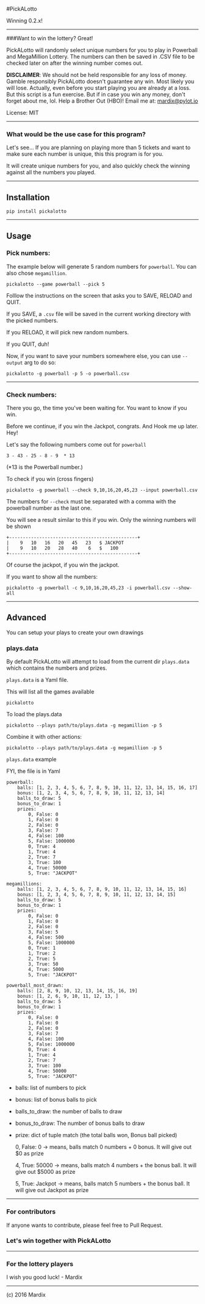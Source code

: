 
#PickALotto

Winning 0.2.x!

---

###Want to win the lottery? Great!

PickALotto will randomly select unique numbers for you to play in Powerball and
MegaMillion Lottery. The numbers can then be saved in .CSV file to be checked 
later on after the winning number comes out.

**DISCLAIMER**: We should not be held responsible for any loss of money. Gamble responsibly
PickALotto doesn't guarantee any win. Most likely you will lose. 
Actually, even before you start playing you are already at a loss. But this script is a fun exercise.
But if in case you win any money, don't forget about me, lol. Help a Brother Out (HBO)! 
Email me at: mardix@pylot.io

License: MIT

---

### What would be the use case for this program?

Let's see... If you are planning on playing more than 5 tickets and want to make sure each number is 
unique, this this program is for you.

It will create unique numbers for you, and also quickly check the 
winning against all the numbers you played. 

---

## Installation

    pip install pickalotto
    
---

## Usage

### Pick numbers: 

The example below will generate 5 random numbers for `powerball`. You can also chose
`megamillion`.

    pickalotto --game powerball --pick 5
    
    
Folllow the instructions on the screen that asks you to SAVE, RELOAD and QUIT.

If you SAVE, a `.csv` file will be saved in the current working directory with the picked numbers. 

If you RELOAD, it will pick new random numbers.

If you QUIT, duh!

Now, if you want to save your numbers somewhere else, you can use `--output` arg to do so:

    pickalotto -g powerball -p 5 -o powerball.csv

---

### Check numbers:

There you go, the time you've been waiting for. You want to know if you win. 

Before we continue, if you win the Jackpot, congrats. And Hook me up later. Hey!

Let's say the following numbers come out for `powerball`

    3 - 43 - 25 - 8 - 9  * 13
    
(*13 is the Powerball number.)

To check if you win (cross fingers)

    pickalotto -g powerball --check 9,10,16,20,45,23 --input powerball.csv
    
The numbers for `--check` must be separated with a comma with the powerball number as the last one.

You will see a result similar to this if you win. Only the winning numbers will
be shown

    +-----------------------------------------------+
    |    9   10   16   20   45   23   $ JACKPOT 
    |    9   10   20   28   40    6   $   100 
    +-----------------------------------------------+
        
Of course the jackpot, if you win the jackpot.

If you want to show all the numbers:

    pickalotto -g powerball -c 9,10,16,20,45,23 -i powerball.csv --show-all

---

## Advanced

You can setup your plays to create your own drawings

### plays.data

By default PickALotto will attempt to load from the current dir `plays.data` 
which contains the numbers and prizes.

`plays.data` is a Yaml file. 

This will list all the games available

    pickalotto 
    

To load the plays.data

    pickalotto --plays path/to/plays.data -g megamillion -p 5

Combine it with other actions:

    pickalotto --plays path/to/plays.data -g megamillion -p 5


`plays.data` example

FYI, the file is in Yaml


    powerball:
        balls: [1, 2, 3, 4, 5, 6, 7, 8, 9, 10, 11, 12, 13, 14, 15, 16, 17]
        bonus: [1, 2, 3, 4, 5, 6, 7, 8, 9, 10, 11, 12, 13, 14]
        balls_to_draw: 5
        bonus_to_draw: 1
        prizes:
            0, False: 0
            1, False: 0
            2, False: 0
            3, False: 7
            4, False: 100
            5, False: 1000000
            0, True: 4
            1, True: 4
            2, True: 7
            3, True: 100
            4, True: 50000
            5, True: "JACKPOT"    
    
    megamillions:
        balls: [1, 2, 3, 4, 5, 6, 7, 8, 9, 10, 11, 12, 13, 14, 15, 16]
        bonus: [1, 2, 3, 4, 5, 6, 7, 8, 9, 10, 11, 12, 13, 14, 15]
        balls_to_draw: 5
        bonus_to_draw: 1
        prizes:
            0, False: 0
            1, False: 0
            2, False: 0
            3, False: 5
            4, False: 500
            5, False: 1000000
            0, True: 1
            1, True: 2
            2, True: 5
            3, True: 50
            4, True: 5000
            5, True: "JACKPOT"
    
    powerball_most_drawn:
        balls: [2, 8, 9, 10, 12, 13, 14, 15, 16, 19]
        bonus: [1, 2, 6, 9, 10, 11, 12, 13, ]
        balls_to_draw: 5
        bonus_to_draw: 1
        prizes:
            0, False: 0
            1, False: 0
            2, False: 0
            3, False: 7
            4, False: 100
            5, False: 1000000
            0, True: 4
            1, True: 4
            2, True: 7
            3, True: 100
            4, True: 50000
            5, True: "JACKPOT"
            
- balls: list of numbers to pick
- bonus: list of bonus balls to pick
- balls_to_draw: the number of balls to draw
- bonus_to_draw: The number of bonus balls to draw
- prize: dict of tuple match (the total balls won, Bonus ball picked)

    0, False: 0 -> means, balls match 0 numbers + 0 bonus. It will give out $0 as prize
    
    4, True: 50000 -> means, balls match 4 numbers + the bonus ball. It will give out $5000 as prize
    
    5, True: Jackpot -> means, balls match 5 numbers + the bonus ball. It will give out Jackpot as prize
    
---

### For contributors

If anyone wants to contribute, please feel free to Pull Request. 

### Let's win together with PickALotto

---

### For the lottery players

I wish you good luck! - Mardix

---

(c) 2016 Mardix
